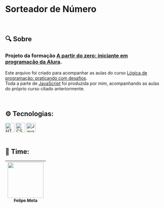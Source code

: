 <h1>Sorteador de Número</h1>
<br>

<h2>🔍 Sobre</h2>
<h3>Projeto da formação <a href="https://cursos.alura.com.br/formacao-programacao">A partir do zero: iniciante em programação da Alura</a>.</h3>
<p>Este arquivo foi criado para acompanhar as aulas do curso <a href="https://cursos.alura.com.br/course/logica-programacao-praticando-desafios">Lógica de programação: praticando com desafios</a>.<br>
   Toda a parte de <a href="https://github.com/Felipe0Mota/sorteador-numeros/blob/main/app.js">JavaScript</a> foi produzida por mim, acompanhando as aulas do próprio curso citado anteriormente.
</p>
<br>

<h2>⚙️ Tecnologias:</h2>
<div>
  <img src="https://img.shields.io/badge/HTML5-E34F26?logo=html5&logoColor=fff&style=flat-square" height="30" alt="HTML5 Badge">
  <img src="https://img.shields.io/badge/CSS3-1572B6?logo=css3&logoColor=fff&style=flat-square" height="30" alt="CSS3 Badge">
  <img src="https://img.shields.io/badge/JavaScript-F7DF1E?logo=javascript&logoColor=000&style=flat-square" height="30" alt="JavaScript Badge">
</div>
<br>

<h2>👥 Time:</h2>

| [<img loading="lazy" src="https://avatars.githubusercontent.com/u/105669915?v=4" width=115><br><sub>Felipe Mota</sub>](https://github.com/Felipe0Mota)
| :---: |
